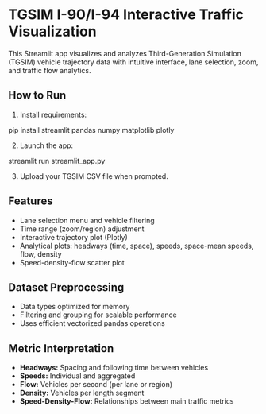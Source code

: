 # TGSIM I-90/I-94 Interactive Traffic Visualization

This Streamlit app visualizes and analyzes Third-Generation Simulation (TGSIM) vehicle trajectory data with intuitive interface, lane selection, zoom, and traffic flow analytics.

## How to Run

1. Install requirements:
  
  pip install streamlit pandas numpy matplotlib plotly


2. Launch the app:
  
  streamlit run streamlit_app.py


3. Upload your TGSIM CSV file when prompted.

## Features

- Lane selection menu and vehicle filtering
- Time range (zoom/region) adjustment
- Interactive trajectory plot (Plotly)
- Analytical plots: headways (time, space), speeds, space-mean speeds, flow, density
- Speed-density-flow scatter plot

## Dataset Preprocessing

- Data types optimized for memory
- Filtering and grouping for scalable performance
- Uses efficient vectorized pandas operations

## Metric Interpretation

- **Headways:** Spacing and following time between vehicles
- **Speeds:** Individual and aggregated
- **Flow:** Vehicles per second (per lane or region)
- **Density:** Vehicles per length segment
- **Speed-Density-Flow:** Relationships between main traffic metrics

